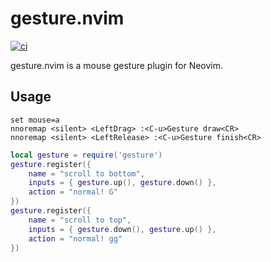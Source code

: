 # gesture.nvim

[![ci](https://github.com/notomo/gesture.nvim/workflows/ci/badge.svg?branch=master)](https://github.com/notomo/gesture.nvim/actions?query=workflow%3Aci+branch%3Amaster)

gesture.nvim is a mouse gesture plugin for Neovim.

## Usage

```vim
set mouse=a
nnoremap <silent> <LeftDrag> :<C-u>Gesture draw<CR>
nnoremap <silent> <LeftRelease> :<C-u>Gesture finish<CR>
```

```lua
local gesture = require('gesture')
gesture.register({
    name = "scroll to bottom",
    inputs = { gesture.up(), gesture.down() },
    action = "normal! G"
})
gesture.register({
    name = "scroll to top",
    inputs = { gesture.down(), gesture.up() },
    action = "normal! gg"
})
```
